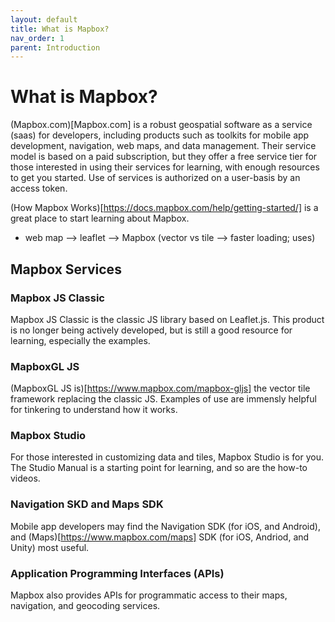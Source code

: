 ```yaml
---
layout: default
title: What is Mapbox?
nav_order: 1
parent: Introduction
---
```


# What is Mapbox?
(Mapbox.com)[Mapbox.com] is a robust geospatial software as a service (saas) for developers, including products such as toolkits for mobile app development, navigation, web maps, and data management. Their service model is based on a paid subscription, but they offer a free service tier for those interested in using their services for learning, with enough resources to get you started. Use of services is authorized on a user-basis by an access token.

(How Mapbox Works)[https://docs.mapbox.com/help/getting-started/] is a great place to start learning about Mapbox.


- web map --> leaflet --> Mapbox (vector vs tile --> faster loading; uses)


## Mapbox Services

### Mapbox JS Classic 
Mapbox JS Classic is the classic JS library based on Leaflet.js. This product is no longer being actively developed, but is still a good resource for learning, especially the examples.

### MapboxGL JS 
(MapboxGL JS is)[https://www.mapbox.com/mapbox-gljs] the vector tile framework replacing the classic JS. Examples of use are immensly helpful for tinkering to understand how it works. 

### Mapbox Studio
For those interested in customizing data and tiles, Mapbox Studio is for you. The Studio Manual is a starting point for learning, and so are the how-to videos.

### Navigation SKD and Maps SDK
Mobile app developers may find the Navigation SDK (for iOS, and Android), and (Maps)[https://www.mapbox.com/maps] SDK (for iOS, Andriod, and Unity) most useful.

### Application Programming Interfaces (APIs)
Mapbox also provides APIs for programmatic access to their maps, navigation, and geocoding services.
